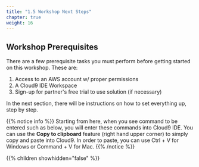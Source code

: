 ```yaml
---
title: "1.5 Workshop Next Steps"
chapter: true
weight: 16
---
```


## Workshop Prerequisites

There are a few prerequisite tasks you must perform before getting started on this workshop. These are:

[comment]: <> (Feel free to add any other prerequisite tasks that is related to your workshop)

1. Access to an AWS account w/ proper permissions
1. A Cloud9 IDE Workspace
1. Sign-up for partner's free trial to use solution (if necessary)

In the next section, there will be instructions on how to set everything up, step by step.

{{% notice info %}}
Starting from here, when you see command to be entered such as below, you will enter these commands into Cloud9 IDE. You can use the **Copy to clipboard** feature (right hand upper corner) to simply copy and paste into Cloud9. In order to paste, you can use Ctrl + V for Windows or Command + V for Mac.
{{% /notice %}}

{{% children showhidden="false" %}}